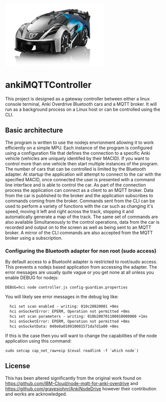 ![Guardian Anki car](images/car_pics/Guardian.png)

# ankiMQTTController

This project is designed as a gateway controller between either a linux console terminal, Anki Overdrive Bluetooth cars and a MQTT broker. It will run as a background process on a Linux host or can be controlled using the CLI.

## Basic architecture

The program is written to use the nodejs envrionment allowing it to work efficiently on a simple MPU. Each instance of the program is configured using a configuration file that defines the connection to a specific Anki vehicle (vehicles are uniquely identifed by their MACID). If you want to control more than one vehicle then start multiple instances of the program. The number of cars that can be controlled is limited by the Bluetooth adapter.
At startup the application will attempt to connect to the car with the specified MACID, once connected the user is presented with a command line interface and is able to control the car. As part of the connection process the application can connect as a client to an MQTT broker. Data from the car is published to the broker and the application subscribes to commands coming from the broker.
Commands sent from the CLI can be used to perform a variety of functions with the car such as changing it's speed, moving it left and right across the track, stopping it and automatically generate a map of the track. The same set of commands are also available 
Simultaneously to the control operations, data from the car is recorded and output on to the screen as well as being sent to an MQTT broker. A mirror of the CLI commands are also accepted from the MQTT broker using a subscription. 


### Configuring the Bluetooth adapter for non root (sudo access)
By default access to a Bluetooht adapter is restricted to root/sudo access. This prevents a nodejs based application from accessing the adapter. The error messages are usually quite vague or you get none at all unless you enable DEBUG for nodejs:

```
DEBUG=hci node controller.js config-guardian.properties
```
You will likely see error messages in the debug log like:
```
  hci set scan enabled - writing: 010c20020001 +0ms
  hci onSocketError: EPERM, Operation not permitted +0ms
  hci set scan parameters - writing: 010b200701100010000000 +1ms
  hci onSocketError: EPERM, Operation not permitted +0ms
  hci onSocketData: 040e0a010910001571da7d1a00 +0ms
```
If this is the case then you will want to change the capabilities of the node application using this command:
```
sudo setcap cap_net_raw+eip $(eval readlink -f `which node`)
```


## License

This has been altered significantly from the original work found on https://github.com/IBM-Cloud/node-mqtt-for-anki-overdrive and https://github.com/gravesjohnr/AnkiNodeDrive however their contribution and works are acknowledged.